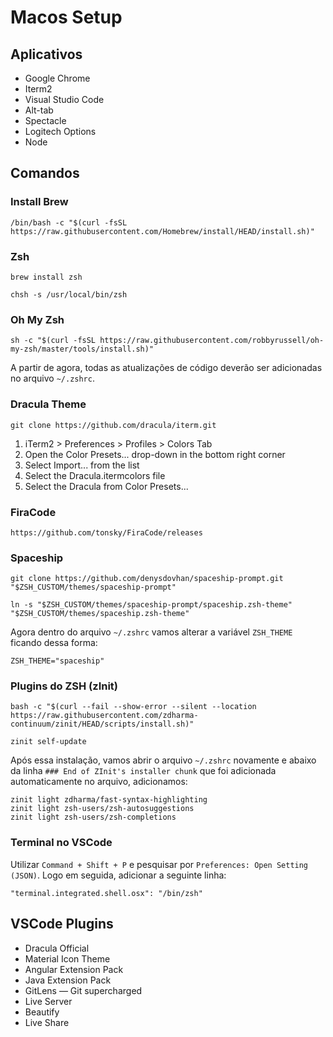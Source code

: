 # Macos Setup

## Aplicativos
- Google Chrome
- Iterm2
- Visual Studio Code
- Alt-tab
- Spectacle
- Logitech Options
- Node

## Comandos
### Install Brew
```
/bin/bash -c "$(curl -fsSL https://raw.githubusercontent.com/Homebrew/install/HEAD/install.sh)"
```

### Zsh 
```
brew install zsh
```
```
chsh -s /usr/local/bin/zsh
```

### Oh My Zsh
```
sh -c "$(curl -fsSL https://raw.githubusercontent.com/robbyrussell/oh-my-zsh/master/tools/install.sh)"
```
A partir de agora, todas as atualizações de código deverão ser adicionadas no arquivo `~/.zshrc`.

### Dracula Theme
```
git clone https://github.com/dracula/iterm.git
```
1. iTerm2 > Preferences > Profiles > Colors Tab
2. Open the Color Presets... drop-down in the bottom right corner
3. Select Import... from the list
4. Select the Dracula.itermcolors file
5. Select the Dracula from Color Presets...

### FiraCode
```
https://github.com/tonsky/FiraCode/releases
```

### Spaceship
```
git clone https://github.com/denysdovhan/spaceship-prompt.git "$ZSH_CUSTOM/themes/spaceship-prompt"
```
```
ln -s "$ZSH_CUSTOM/themes/spaceship-prompt/spaceship.zsh-theme" "$ZSH_CUSTOM/themes/spaceship.zsh-theme"
```
Agora dentro do arquivo `~/.zshrc` vamos alterar a variável `ZSH_THEME` ficando dessa forma:
```
ZSH_THEME="spaceship"
```

### Plugins do ZSH (zInit)
```
bash -c "$(curl --fail --show-error --silent --location https://raw.githubusercontent.com/zdharma-continuum/zinit/HEAD/scripts/install.sh)"
```
```
zinit self-update
```

Após essa instalação, vamos abrir o arquivo `~/.zshrc` novamente e abaixo da linha `### End of ZInit's installer chunk` que foi adicionada automaticamente no arquivo, adicionamos:

```
zinit light zdharma/fast-syntax-highlighting
zinit light zsh-users/zsh-autosuggestions
zinit light zsh-users/zsh-completions
```

### Terminal no VSCode
Utilizar `Command + Shift + P` e pesquisar por `Preferences: Open Setting (JSON)`. Logo em seguida, adicionar a seguinte linha:
```
"terminal.integrated.shell.osx": "/bin/zsh"
```

## VSCode Plugins
- Dracula Official
- Material Icon Theme
- Angular Extension Pack
- Java Extension Pack
- GitLens — Git supercharged
- Live Server
- Beautify
- Live Share
